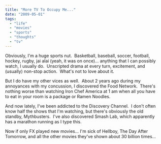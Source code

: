```yaml
---
title: "More TV To Occupy Me..."
date: "2009-05-01"
tags:
  - "life"
  - "movies"
  - "sports"
  - "thoughts"
  - "tv"
---
```


Obviously, I'm a huge sports nut.  Basketball, baseball, soccer, football, hockey, rugby, jai alai (yeah, it was on once)... anything that I can possibly watch, I usually do.  Unscripted drama at every turn, excitement, and (usually) non-stop action.  What's not to love about it.

But I do have my other vices as well.  About 2 years ago during my annoyances with my concussion, I discovered the Food Network.  There's nothing worse than watching Iron Chef America at 1 am when all you have to eat in your room is a package or Ramen Noodles.

And now lately, I've been addicted to the Discovery Channel.  I don't often know half the shows that I'm watching, but there's obviously the old standby, Mythbusters.  I've also discovered Smash Lab, which apparently has a marathon running as I type this.

Now if only FX played new movies... I'm sick of Hellboy, The Day After Tomorrow, and all the other movies they've shown about 30 billion times...
